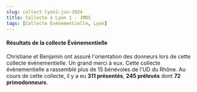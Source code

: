 ```yaml
---
slug: collect-lyon1-jun-2024
title: Collecte à Lyon 1 - JMDS
tags: [Collecte Evènementielle, Lyon]
---
```


#### Résultats de la collecte Évènementielle

Christiane et Benjamin ont assuré l'orientation des donneurs lors de cette collecte évènementielle. Un grand merci à eux. Cette collecte évènementielle a rassemblé plus de 15 bénévoles de l'UD du Rhône. Au cours de cette collecte, il y a eu **311 présentés**, **245 prélevés** dont **72 primodonneurs**.